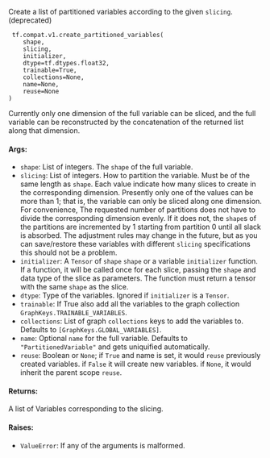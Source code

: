 Create a list of partitioned variables according to the given `slicing`. (deprecated)

```
 tf.compat.v1.create_partitioned_variables(
    shape,
    slicing,
    initializer,
    dtype=tf.dtypes.float32,
    trainable=True,
    collections=None,
    name=None,
    reuse=None
)
```
Currently only one dimension of the full variable can be sliced, and the full variable can be reconstructed by the concatenation of the returned list along that dimension.
#### Args:
- `shape`: List of integers. The `shape` of the full variable.
- `slicing`: List of integers. How to partition the variable. Must be of the same length as `shape`. Each value indicate how many slices to create in the corresponding dimension. Presently only one of the values can be more than 1; that is, the variable can only be sliced along one dimension.
For convenience, The requested number of partitions does not have to divide the corresponding dimension evenly. If it does not, the `shape`s of the partitions are incremented by 1 starting from partition 0 until all slack is absorbed. The adjustment rules may change in the future, but as you can save/restore these variables with different `slicing` specifications this should not be a problem.
- `initializer`: A `Tensor` of `shape` `shape` or a variable `initializer` function. If a function, it will be called once for each slice, passing the `shape` and data type of the slice as parameters. The function must return a tensor with the same `shape` as the slice.
- `dtype`: Type of the variables. Ignored if `initializer` is a `Tensor`.
- `trainable`: If True also add all the variables to the graph collection `GraphKeys.TRAINABLE_VARIABLES`.
- `collections`: List of graph `collections` keys to add the variables to. Defaults to `[GraphKeys.GLOBAL_VARIABLES]`.
- `name`: Optional `name` for the full variable. Defaults to `"PartitionedVariable"` and gets uniquified automatically.
- `reuse`: Boolean or `None`; if `True` and name is set, it would `reuse` previously created variables. if `False` it will create new variables. if `None`, it would inherit the parent scope `reuse`.
#### Returns:
A list of Variables corresponding to the slicing.
#### Raises:
- `ValueError`: If any of the arguments is malformed.
